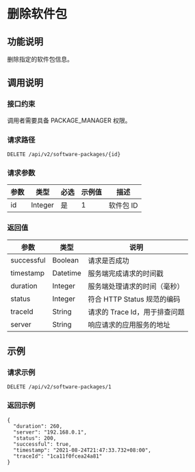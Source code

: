 删除软件包
==========================



功能说明
-------------------------

删除指定的软件包信息。

调用说明
-------------------------

### 接口约束

调用者需要具备 PACKAGE_MANAGER 权限。

### 请求路径

`DELETE /api/v2/software-packages/{id}`

### 请求参数



| 参数 |   类型    | 必选 | 示例值 |   描述   |
|----|---------|----|-----|--------|
| id | Integer | 是  | 1   | 软件包 ID |



### 返回值



|     参数     |    类型    |          说明          |
|------------|----------|----------------------|
| successful | Boolean  | 请求是否成功               |
| timestamp  | Datetime | 服务端完成请求的时间戳          |
| duration   | Integer  | 服务端处理请求的时间（毫秒）       |
| status     | Integer  | 符合 HTTP Status 规范的编码 |
| traceId    | String   | 请求的 Trace Id，用于排查问题  |
| server     | String   | 响应请求的应用服务的地址         |



示例
-----------------------

### 请求示例

`DELETE /api/v2/software-packages/1`

### 返回示例

```unknow
{
  "duration": 260,
  "server": "192.168.0.1",
  "status": 200,
  "successful": true,
  "timestamp": "2021-08-24T21:47:33.732+08:00",
  "traceId": "1ca11f0fcea24a81"
}
```
